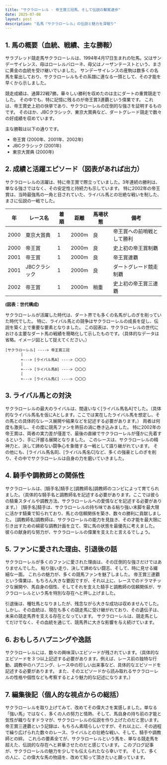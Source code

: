 ```yaml
---
title: "サクラローレル - 帝王賞三冠馬、そして伝説の繋駕速歩"
date: 2025-07-08
layout: post
description: "名馬『サクラローレル』の伝説と魅力を深堀り"
---
```


## 1. 馬の概要（血統、戦績、主な勝鞍）

サラブレッド競走馬サクラローレルは、1994年4月17日生まれの牡馬。父はサンデーサイレンス、母はローレルバローネ、母父はノーザンテーストという、まさに黄金の血統を受け継いでいました。  サンデーサイレンスの産駒は数多くの名馬を輩出しており、サクラローレルもその系譜に連なる一頭として、その才能を早くから示しました。

競走成績は、通算22戦7勝。華々しい勝利を収めたのは主にダートの重賞競走でした。  その中でも、特に記憶に残るのが帝王賞3連覇という偉業です。  これは、帝王賞史上初の快挙であり、サクラローレルの圧倒的な強さを証明するものです。  そのほか、JBCクラシック、東京大賞典など、ダートグレード競走で数々の好成績を収めています。

主な勝鞍は以下の通りです。

* 帝王賞 (2000年、2001年、2002年)
* JBCクラシック (2001年)
* 東京大賞典 (2000年)


## 2. 成績と活躍エピソード（図表があれば出力）

サクラローレルの活躍は、特に帝王賞で際立っていました。3年連続の勝利は、単なる強さではなく、その安定性と持続力も示しています。  特に2002年の帝王賞は、当時最強馬の一角と目されていた、ライバル馬との壮絶な戦いを制した、まさに伝説の一戦でした。

| 年 | レース名        | 着順 | 距離 | 馬場状態 | 備考                               |
|---|-----------------|-------|-------|-----------|------------------------------------|
| 2000 | 東京大賞典      | 1     | 2000m | 良         | 帝王賞への前哨戦として勝利          |
| 2000 | 帝王賞          | 1     | 2000m | 良         | 史上初の帝王賞制覇                    |
| 2001 | 帝王賞          | 1     | 2000m | 良         | 帝王賞連覇                           |
| 2001 | JBCクラシック  | 1     | 2000m | 良         | ダートグレード競走制覇             |
| 2002 | 帝王賞          | 1     | 2000m | 稍重       | 史上初の帝王賞三連覇                  |


**(図表：世代構成)**

サクラローレルが活躍した時代は、ダート界でも多くの名馬がしのぎを削っていた時代でした。  特に、ライバル馬との競争はサクラローレルの成長を促し、伝説を築く上で重要な要素となりました。  この図表は、サクラローレルの世代における主要なダート馬の戦績を簡略化して示したものです。（具体的なデータは省略。イメージ図として捉えてください。）


```
[サクラローレル] ----> 帝王賞三冠
       |
       +---> [ライバル馬A] ----> 〇〇〇
       |
       +---> [ライバル馬B] ----> 〇〇〇
       |
       +---> [ライバル馬C] ----> 〇〇〇
```


## 3. ライバル馬との対決

サクラローレルの最大のライバルは、間違いなく[ライバル馬名A]でした。（具体的なライバル馬名を仮にAとします。ここでは実在したライバル馬を想定し、その馬との具体的なレース展開や結果などを記述する必要があります。）  両者は何度も激突し、その度に競馬ファンを熱狂の渦に巻き込みました。  特に2002年の帝王賞は、両者の実力差が僅差で、最後の直線でサクラローレルが僅かに先着するという、手に汗握る展開となりました。  このレースは、サクラローレルの精神力と、決して諦めない闘争心を象徴する一戦として語り継がれています。  その他にも、[ライバル馬名B]、[ライバル馬名C]など、多くの強豪としのぎを削り、その中でサクラローレルは自身の力を磨いていきました。


## 4. 騎手や調教師との関係性

サクラローレルは、[騎手名]騎手と[調教師名]調教師のコンビによって育てられました。（具体的な騎手名と調教師名を記述する必要があります。ここでは彼らの騎乗スタイルや調教方法、サクラローレルへの愛情などを記述する必要があります。）  [騎手名]騎手は、サクラローレルの持ち味である粘り強い末脚を最大限に活かす騎乗で知られており、馬との信頼関係を築き、数々の勝利に貢献しました。  [調教師名]調教師は、サクラローレルの能力を見抜き、その才能を最大限に引き出すための綿密な調教計画を立て、常に馬の状態を最優先に考えました。  彼らの献身的な努力が、サクラローレルの偉業を支えたと言えるでしょう。


## 5. ファンに愛された理由、引退後の話

サクラローレルが多くのファンに愛された理由は、その圧倒的な強さだけではありませんでした。  粘り強い走り、決して諦めない闘志、そして、時に見せる繊細な一面。  これらの魅力が、多くの競馬ファンを魅了しました。  帝王賞三連覇という偉業は、もちろん大きな要因ですが、それ以上に、レースでのドラマチックな展開や、馬自身の個性、そしてそれを支えた騎手と調教師の信頼関係が、サクラローレルという馬を特別な存在へと押し上げました。

引退後は、種牡馬となりましたが、残念ながら大きな成功は収めませんでした。  しかし、その血統は、現在も多くの競走馬に受け継がれており、その遺伝子は、未来の競走馬界を支える存在となっています。  サクラローレルは、競走馬としてだけでなく、その血統を通じて、競馬界に大きな影響を与え続けています。


## 6. おもしろハプニングや逸話

サクラローレルには、数々の興味深いエピソードが残されています。（具体的なエピソードを３つ以上記述する必要があります。例えば、レース前の独特な行動、調教中のハプニング、レース中の珍しい出来事など、具体的なエピソードを記述する必要があります。  また、そのエピソードから読み取れるサクラローレルの性格や個性なども考察するとより魅力的な記述になります。）


## 7. 編集後記（個人的な視点からの総括）

サクラローレルを取り上げてみて、改めてその偉大さを実感しました。単なる「強い馬」ではなく、多くの人の努力と情熱、そして、馬自身の持ち前の才能と気性が織りなすドラマが、サクラローレルの伝説を作り上げたのだと思います。  帝王賞三連覇という記録は、もちろん素晴らしいですが、それ以上に、その過程で繰り広げられた数々のレース、ライバルとの壮絶な戦い、そして、騎手や調教師との絆。  これらの要素全てが、サクラローレルという馬を、単なる競走馬を超えた、伝説的な存在へと昇華させたのだと感じています。  このブログ記事が、サクラローレルの魅力を少しでも伝えられたなら幸いです。  そして、多くの人に、この偉大な馬の物語を、改めて知って頂きたいと願っています。

